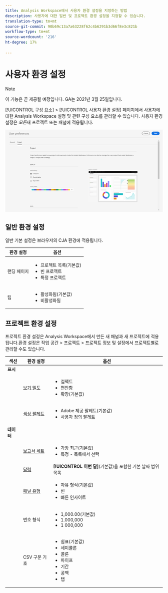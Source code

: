 ```yaml
---
title: Analysis Workspace에서 사용자 환경 설정을 지정하는 방법
description: 사용자에 대한 일반 및 프로젝트 환경 설정을 지정할 수 있습니다.
translation-type: tm+mt
source-git-commit: 90b69c13a7a63228f62c4b6291b3d66f8e3c821b
workflow-type: tm+mt
source-wordcount: '216'
ht-degree: 17%

---
```



# 사용자 환경 설정

>[!NOTE]
>
>이 기능은 곧 제공될 예정입니다. GA는 2021년 3월 25일입니다.

[!UICONTROL 구성 요소] > [!UICONTROL 사용자 환경 설정] 페이지에서 사용자에 대한 Analysis Workspace 설정 및 관련 구성 요소를 관리할 수 있습니다. 사용자 환경 설정은 *모든*&#x200B;새 프로젝트 또는 패널에 적용됩니다.

![사용자 환경 설정](assets/user-preferences.png)

## 일반 환경 설정

일반 기본 설정은 브라우저의 CJA 환경에 적용됩니다.

| 환경 설정 | 옵션 |
| --- | --- |
| 랜딩 페이지 | <ul><li>프로젝트 목록(기본값)</li><li>빈 프로젝트</li><li>특정 프로젝트</li></ul> |
| 팁 | <ul><li>활성화됨(기본값)</li><li>비활성화됨</li></ul> |

## 프로젝트 환경 설정

프로젝트 환경 설정은 Analysis Workspace에서 만든 새 패널과 새 프로젝트에 적용됩니다.환경 설정은 작업 공간 > 프로젝트 > 프로젝트 정보 및 설정에서 프로젝트별로 관리할 수도 있습니다.

| 섹션 | 환경 설정 | 옵션 |
| --- | --- | --- |
| **표시** |  |  |
|  | [보기 밀도](https://experienceleague.adobe.com/docs/analytics-platform//using/cja-workspace/build-workspace-project/view-density.html) | <ul><li>컴팩트</li><li>편안함</li><li>확장(기본값)</li></ul> |
|  | [색상 팔레트](https://experienceleague.adobe.com/docs/analytics-platform//using/cja-workspace/build-workspace-project/color-palettes.html) | <ul><li>Adobe 제공 팔레트(기본값)</li><li>사용자 정의 팔레트</li></ul> |
| **데이터** |  |  |
|  | [보고서 세트](https://experienceleague.adobe.com/docs/analytics-platform/using/cja-workspace/panels/panels.html?#report-suite) | <ul><li>가장 최근(기본값)</li><li>특정 - 목록에서 선택</li></ul> |
|  | [달력](https://experienceleague.adobe.com/docs/analytics-platform/using/cja-workspace/panels/panels.html?#calendar) | **[!UICONTROL 이번 달]**(기본값)을 포함한 기본 날짜 범위 목록 |
|  | [패널 유형](https://experienceleague.adobe.com/docs/analytics-platform/using/cja-workspace/panels/panels.html) | <ul><li>자유 형식(기본값)</li><li>빈</li><li>빠른 인사이트</li></ul> |
|  | 번호 형식 | <ul><li>1,000.00(기본값)</li><li>1.000,000</li><li>1 000,000</li></ul> |
|  | CSV 구분 기호 | <ul><li>쉼표(기본값)</li><li>세미콜론</li><li>콜론</li><li>파이프</li><li>기간</li><li>공백</li><li>탭</li></ul> |